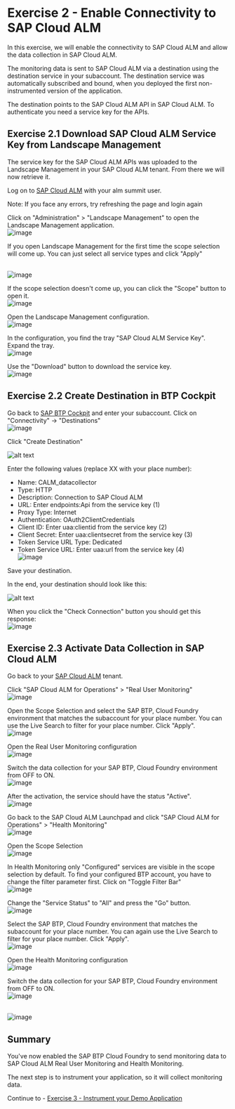 # Exercise 2 - Enable Connectivity to SAP Cloud ALM

In this exercise, we will enable the connectivity to SAP Cloud ALM and allow the data collection in SAP Cloud ALM.

The monitoring data is sent to SAP Cloud ALM via a destination using the destination service in your subaccount. The destination service was automatically subscribed and bound, when you deployed the first non-instrumented version of the application.

The destination points to the SAP Cloud ALM API in SAP Cloud ALM. To authenticate you need a service key for the APIs. 

## Exercise 2.1 Download SAP Cloud ALM Service Key from Landscape Management

The service key for the SAP Cloud ALM APIs was uploaded to the Landscape Management in your SAP Cloud ALM tenant. From there we will now retrieve it.

Log on to [SAP Cloud ALM](https://alm-summit-apj-ops.eu20.alm.cloud.sap/launchpad#Shell-home) with your alm summit user.

Note: If you face any errors, try refreshing the page and login again

Click on "Administration" > "Landscape Management" to open the Landscape Management application.
<br>![image](images/271245519-da2aa2e2-3ecc-49bc-8f1f-5b71be8e2aa6.png)

If you open Landscape Management for the first time the scope selection will come up. You can just select all service types and click "Apply"

<br>![image](images/271245954-df9ac645-cfb8-40c5-924b-06bf257b0e66.png)

If the scope selection doesn't come up, you can click the "Scope" button to open it.
<br>![image](images/277740886-d9d6691e-57cf-4416-958f-59f3ee35990c.png)

Open the Landscape Management configuration.
<br>![image](images/271246082-2d86f221-ca50-451b-9842-8efdfc6e39ef.png)

In the configuration, you find the tray "SAP Cloud ALM Service Key". Expand the tray.
<br>![image](images/271266676-f107b4d5-3c86-430a-abe8-2c29680524ee.png)

Use the "Download" button to download the service key.
<br>![image](images/271266799-ba3cdd7d-020e-4c56-8f5a-618b4e6522ef.png)

## Exercise 2.2 Create Destination in BTP Cockpit

Go back to [SAP BTP Cockpit](https://emea.cockpit.btp.cloud.sap/cockpit?idp=almsummit2024.accounts.ondemand.com#/globalaccount/d9a9f651-0f63-4e57-b56b-e6305c5cf0c1) and enter your subaccount. Click on "Connectivity" -> "Destinations"
<br>![image](images/271266952-bd8b7f95-b118-43cf-8a69-35e33a270373.png)

Click "Create Destination"
<!-- <br>![image](images/271267036-b99546f5-2171-4a66-a6a1-7f6c4ed1cd34.png) -->
![alt text](image-1.png)

Enter the following values (replace XX with your place number):
- Name: CALM_datacollector
- Type: HTTP
- Description: Connection to SAP Cloud ALM
- URL: Enter endpoints:Api from the service key (1)
- Proxy Type: Internet
- Authentication: OAuth2ClientCredentials
- Client ID: Enter uaa:clientid from the service key (2)
- Client Secret: Enter uaa:clientsecret from the service key (3)
- Token Service URL Type: Dedicated
- Token Service URL: Enter uaa:url from the service key (4)
<br>![image](images/270756506-170b4a57-0aaf-4b00-9e90-30350e48f4ea.png)

Save your destination.

In the end, your destination should look like this:
<!-- <br>![image](images/271267184-1b768df0-e72e-451d-9f47-a980a9573c27.png) -->
![alt text](image.png)

When you click the "Check Connection" button you should get this response:
<br>![image](images/277742726-b9c90439-fd22-455e-9de7-7cbdf91537cd.png)

## Exercise 2.3 Activate Data Collection in SAP Cloud ALM

Go back to your [SAP Cloud ALM](https://alm-summit-apj-ops.eu20.alm.cloud.sap/launchpad#Shell-home) tenant.

Click "SAP Cloud ALM for Operations" > "Real User Monitoring"
<br>![image](images/271267314-931bd470-9b09-41b5-a067-d4339e71728d.png)

Open the Scope Selection and select the SAP BTP, Cloud Foundry environment that matches the subaccount for your place number. 
You can use the Live Search to filter for your place number.
Click "Apply".
<br>![image](images/277744803-7d29179b-ca43-410a-a787-361ed722e264.png)

Open the Real User Monitoring configuration
<br>![image](images/271267443-853c72ef-3e54-4179-9c86-6e61f1117b59.png)

Switch the data collection for your SAP BTP, Cloud Foundry environment from OFF to ON.
<br>![image](images/271267507-425d3fa0-b3ef-4953-8a84-859df4397b95.png)

After the activation, the service should have the status "Active".
<br>![image](images/271267711-14202ca6-9d26-4822-b34f-7d9cd60a12ec.png)

Go back to the SAP Cloud ALM Launchpad and click "SAP Cloud ALM for Operations" > "Health Monitoring"
<br>![image](images/271306660-2c89d95d-c61c-4c8c-8848-59f6adb42da7.png)

Open the Scope Selection
<br>![image](images/271306877-6adb5fa3-343f-4588-866f-8809face65eb.png)

In Health Monitoring only "Configured" services are visible in the scope selection by default. To find your configured BTP account, you have to change the filter parameter first. Click on "Toggle Filter Bar"
<br>![image](images/271306997-2d5700a6-1bc9-4a97-86ec-925bd2fa1011.png)

Change the "Service Status" to "All" and press the "Go" button.
<br>![image](images/277744539-689cf4d6-9dc5-4e88-b1e7-12a8d243c04a.png)

Select the SAP BTP, Cloud Foundry environment that matches the subaccount for your place number. You can again use the Live Search to filter for your place number. Click "Apply".
<br>![image](images/277744935-4b430b1c-2e60-4893-b50a-3f8c6ffb67a3.png)

Open the Health Monitoring configuration
<br>![image](images/271307665-bfe3853b-fbf8-4f77-be60-d70f1e3ca668.png)

Switch the data collection for your SAP BTP, Cloud Foundry environment from OFF to ON.
<br>![image](images/271307773-a556f951-1207-4c80-8e04-62ef8608580b.png)

<br>![image](images/271307926-a1235d3a-bc9b-40ab-b877-b1e2a177fa9e.png)

## Summary

You've now enabled the SAP BTP Cloud Foundry to send monitoring data to SAP Cloud ALM Real User Monitoring and Health Monitoring.

The next step is to instrument your application, so it will collect monitoring data.

Continue to - [Exercise 3 - Instrument your Demo Application](../ex3/README.md)

